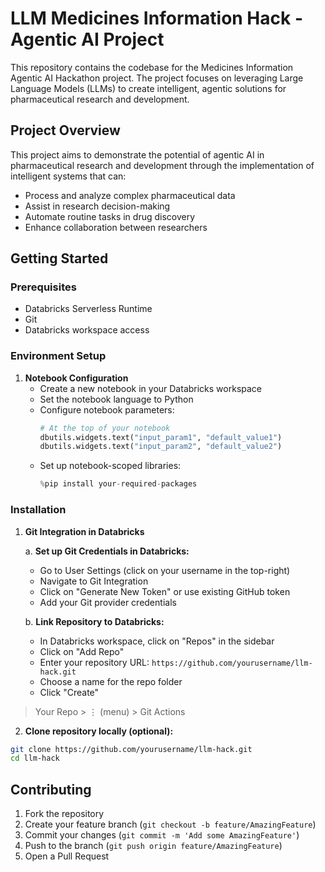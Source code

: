 # LLM Medicines Information Hack - Agentic AI Project

This repository contains the codebase for the Medicines Information Agentic AI Hackathon project. The project focuses on leveraging Large Language Models (LLMs) to create intelligent, agentic solutions for pharmaceutical research and development.

## Project Overview

This project aims to demonstrate the potential of agentic AI in pharmaceutical research and development through the implementation of intelligent systems that can:
- Process and analyze complex pharmaceutical data
- Assist in research decision-making
- Automate routine tasks in drug discovery
- Enhance collaboration between researchers

## Getting Started

### Prerequisites

- Databricks Serverless Runtime
- Git
- Databricks workspace access

### Environment Setup

1. **Notebook Configuration**
   - Create a new notebook in your Databricks workspace
   - Set the notebook language to Python
   - Configure notebook parameters:
     ```python
     # At the top of your notebook
     dbutils.widgets.text("input_param1", "default_value1")
     dbutils.widgets.text("input_param2", "default_value2")
     ```
   - Set up notebook-scoped libraries:
     ```python
     %pip install your-required-packages
     ```

### Installation

1. **Git Integration in Databricks**
   
   a. **Set up Git Credentials in Databricks:**
   - Go to User Settings (click on your username in the top-right)
   - Navigate to Git Integration
   - Click on "Generate New Token" or use existing GitHub token
   - Add your Git provider credentials

   b. **Link Repository to Databricks:**
   - In Databricks workspace, click on "Repos" in the sidebar
   - Click on "Add Repo"
   - Enter your repository URL: `https://github.com/yourusername/llm-hack.git`
   - Choose a name for the repo folder
   - Click "Create"
> Your Repo > ⋮ (menu) > Git Actions

2. **Clone repository locally (optional):**
```bash
git clone https://github.com/yourusername/llm-hack.git
cd llm-hack
```

## Contributing

1. Fork the repository
2. Create your feature branch (`git checkout -b feature/AmazingFeature`)
3. Commit your changes (`git commit -m 'Add some AmazingFeature'`)
4. Push to the branch (`git push origin feature/AmazingFeature`)
5. Open a Pull Request
